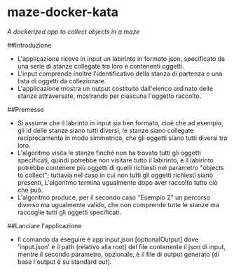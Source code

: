 # maze-docker-kata
*A dockerized app to collect objects in a maze*

##Introduzione
* L'applicazione riceve in input un labirinto in formato json, specificato da una serie di
    stanze collegate tra loro e contenenti oggetti. 
* L'input comprende inoltre l'identificativo della stanza di partenza e una lista di oggetti da collezionare.
* L'applicazione mostra un output costituito dall'elenco ordinato delle stanze attraversate,
    mostrando per ciascuna l'oggetto raccolto.

##Premesse
- Si assume che il labrinto in input sia ben formato, cioè che ad esempio,
  gli id delle stanze siano tutti diversi, le
  stanze siano collegate reciprocamente in modo simmetrico,
  che gli oggetti siano tutti diversi tra loro.
- L'algoritmo visita le stanze finché non ha trovato tutti gli oggetti specificati,
  quindi potrebbe non visitare tutto il labirinto, e il labirinto potrebbe contenere
  più oggetti di quelli richiesti nel parametro "objects to collect";
  tuttavia nel caso in cui non tutti gli oggetti richiesti siano presenti,
  L'algoritmo termina ugualmente dopo aver raccolto tutto ciò che può.
- L'algoritmo produce, per il secondo caso "Esempio 2" un percorso diverso
  ma ugualmente valido, che non comprende tutte le stanze ma raccoglie tutti gli oggetti specificati.
  
##Lanciare l'applicazione
- Il comando da eseguire è app input.json [optionalOutput]
  dove 'input.json' è il path (relativo alla root) del file contenente il json di input,
  mentre il secondo parametro, opzionale, è il file di output generato (di base l'output è su standard out).

